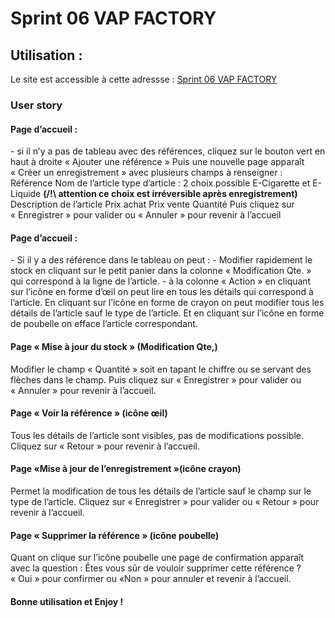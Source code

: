 # Sprint 06 VAP FACTORY

<h2>Utilisation :</h2>
Le site est accessible à cette adressse :
<a target="_blank" href="http://subirats-yannick.sprint-06.sc1lgvu9627.universe.wf/">Sprint 06 VAP FACTORY</a>

<h3>User story</h3>
<h4>Page d’accueil :</h4>
- si il n’y a pas de tableau avec des références, cliquez sur le bouton vert en haut à droite « Ajouter une référence »
Puis une nouvelle page apparaît « Créer un enregistrement »
 avec plusieurs champs à renseigner :
Référence 
Nom de l’article
type d’article : 2 choix possible E-Cigarette et E-Liquide <b>(/!\ attention ce choix est irréversible après enregistrement)</b>
Description de l’article
Prix achat
Prix vente
Quantité 
Puis cliquez sur « Enregistrer » pour valider ou « Annuler » pour revenir à l’accueil

<h4>Page d’accueil :</h4>
- Si il y a des référence dans le tableau on peut :
- Modifier rapidement le stock en cliquant sur le petit panier dans la colonne « Modification Qte. » qui correspond à la ligne de l’article.
- à la colonne « Action » en cliquant sur l’icône en forme d’œil on peut lire en tous les détails qui correspond à l’article.
En cliquant sur l’icône en forme de crayon on peut modifier tous les détails de l’article sauf le type de l’article.
Et en cliquant sur l’icône en forme de poubelle on efface l’article correspondant.

<h4>Page « Mise à jour du stock » (Modification Qte,)</h4>
Modifier le champ « Quantité » soit en tapant le chiffre ou se servant des flèches dans le champ.
Puis cliquez sur « Enregistrer » pour valider ou « Annuler » pour revenir à l’accueil.

<h4>Page « Voir la référence » (icône œil)</h4>
Tous les détails de l’article sont visibles, pas de modifications possible.
Cliquez sur « Retour » pour revenir à l’accueil.

<h4>Page «Mise à jour de l’enregistrement »(icône crayon)</h4>
Permet la modification de tous les détails de l’article sauf le champ sur le type de l’article.
Cliquez sur « Enregistrer » pour valider ou « Retour » pour revenir à l’accueil.

<h4>Page « Supprimer la référence » (icône poubelle)</h4>
Quant on clique sur l’icône poubelle une page de confirmation apparaît avec la question : Êtes vous sûr de vouloir supprimer cette référence ?
« Oui » pour confirmer ou «Non » pour annuler et revenir à l’accueil.

<h4>Bonne utilisation et Enjoy !</h4>